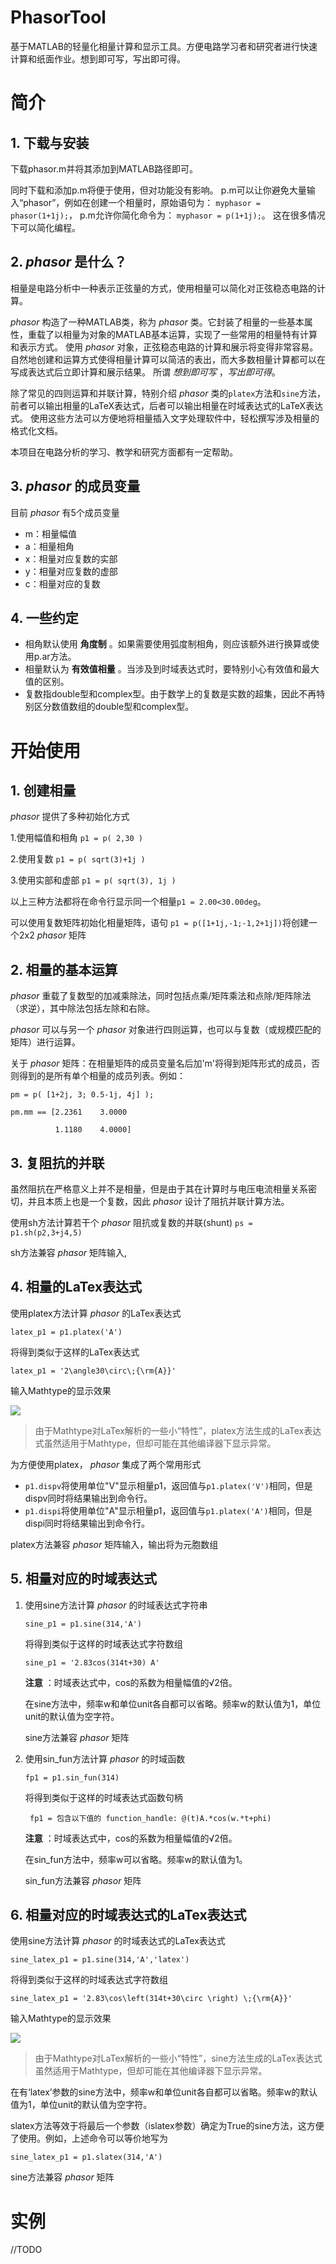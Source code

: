 # PhasorTool
基于MATLAB的轻量化相量计算和显示工具。方便电路学习者和研究者进行快速计算和纸面作业。想到即可写，写出即可得。

# 简介
## 1. 下载与安装
下载phasor.m并将其添加到MATLAB路径即可。

同时下载和添加p.m将便于使用，但对功能没有影响。
p.m可以让你避免大量输入“phasor”，例如在创建一个相量时，原始语句为：
` myphasor = phasor(1+1j); `，
p.m允许你简化命令为：
` myphasor = p(1+1j); `。
这在很多情况下可以简化编程。



## 2.  _phasor_ 是什么？
相量是电路分析中一种表示正弦量的方式，使用相量可以简化对正弦稳态电路的计算。

 _phasor_ 构造了一种MATLAB类，称为 _phasor_ 类。它封装了相量的一些基本属性，重载了以相量为对象的MATLAB基本运算，实现了一些常用的相量特有计算和表示方式。
使用 _phasor_ 对象，正弦稳态电路的计算和展示将变得非常容易。
自然地创建和运算方式使得相量计算可以简洁的表出，而大多数相量计算都可以在写成表达式后立即计算和展示结果。
所谓 _想到即可写_ ，_写出即可得_。

除了常见的四则运算和并联计算，特别介绍 _phasor_ 类的` platex `方法和` sine `方法，
前者可以输出相量的LaTeX表达式，后者可以输出相量在时域表达式的LaTeX表达式。
使用这些方法可以方便地将相量插入文字处理软件中，轻松撰写涉及相量的格式化文档。

本项目在电路分析的学习、教学和研究方面都有一定帮助。



## 3.  _phasor_ 的成员变量
目前 _phasor_ 有5个成员变量

- m：相量幅值
- a：相量相角
- x：相量对应复数的实部
- y：相量对应复数的虚部
- c：相量对应的复数



## 4. 一些约定
+ 相角默认使用 __角度制__ 。如果需要使用弧度制相角，则应该额外进行换算或使用p.ar方法。
+ 相量默认为 __有效值相量__ 。当涉及到时域表达式时，要特别小心有效值和最大值的区别。
+ 复数指double型和complex型。由于数学上的复数是实数的超集，因此不再特别区分数值数组的double型和complex型。



# 开始使用
## 1. 创建相量
  _phasor_ 提供了多种初始化方式

1.使用幅值和相角	` p1 = p( 2,30 ) `

2.使用复数		` p1 = p( sqrt(3)+1j ) `

3.使用实部和虚部	` p1 = p( sqrt(3), 1j ) `

以上三种方法都将在命令行显示同一个相量` p1 = 2.00<30.00deg `。

可以使用复数矩阵初始化相量矩阵，语句 ` p1 = p([1+1j,-1;-1,2+1j]) `将创建一个2x2 _phasor_ 矩阵



## 2. 相量的基本运算
_phasor_ 重载了复数型的加减乘除法，同时包括点乘/矩阵乘法和点除/矩阵除法（求逆），其中除法包括左除和右除。

_phasor_ 可以与另一个 _phasor_ 对象进行四则运算，也可以与复数（或规模匹配的矩阵）进行运算。

关于 _phasor_ 矩阵：在相量矩阵的成员变量名后加'm'将得到矩阵形式的成员，否则得到的是所有单个相量的成员列表。例如：

` pm = p( [1+2j, 3; 0.5-1j, 4j] );  `

` pm.mm == [2.2361    3.0000 `

`			1.1180    4.0000] `



## 3. 复阻抗的并联
虽然阻抗在严格意义上并不是相量，但是由于其在计算时与电压电流相量关系密切，并且本质上也是一个复数，因此 _phasor_ 设计了阻抗并联计算方法。

使用sh方法计算若干个 _phasor_ 阻抗或复数的并联(shunt)  ` ps = p1.sh(p2,3+j4,5) `

sh方法兼容 _phasor_ 矩阵输入,



## 4. 相量的LaTex表达式
使用platex方法计算 _phasor_ 的LaTex表达式

` latex_p1 = p1.platex('A') `

将得到类似于这样的LaTex表达式

` latex_p1 = '2\angle30\circ\;{\rm{A}}' `

输入Mathtype的显示效果

![](http://latex.codecogs.com/gif.latex?2\angle30^\circ{\rm{A}})

> 由于Mathtype对LaTex解析的一些小“特性”，platex方法生成的LaTex表达式虽然适用于Mathtype，但却可能在其他编译器下显示异常。

为方便使用platex， _phasor_ 集成了两个常用形式

+ ` p1.dispv `将使用单位"V"显示相量p1，返回值与` p1.platex('V') `相同，但是dispv同时将结果输出到命令行。
+ ` p1.dispi `将使用单位"A"显示相量p1，返回值与` p1.platex('A') `相同，但是dispi同时将结果输出到命令行。

platex方法兼容 _phasor_ 矩阵输入，输出将为元胞数组

## 5. 相量对应的时域表达式
1. 使用sine方法计算 _phasor_ 的时域表达式字符串

	` sine_p1 = p1.sine(314,'A') `

	将得到类似于这样的时域表达式字符数组

	` sine_p1 = '2.83cos(314t+30) A' `

	 __注意__ ：时域表达式中，cos的系数为相量幅值的√2倍。

	在sine方法中，频率w和单位unit各自都可以省略。频率w的默认值为1，单位unit的默认值为空字符。

	sine方法兼容 _phasor_ 矩阵

2. 使用sin_fun方法计算 _phasor_ 的时域函数

	` fp1 = p1.sin_fun(314) `
	
	将得到类似于这样的时域表达式函数句柄

	` fp1 = 包含以下值的 function_handle: @(t)A.*cos(w.*t+phi)`
	
	 __注意__ ：时域表达式中，cos的系数为相量幅值的√2倍。

	在sin_fun方法中，频率w可以省略。频率w的默认值为1。

	sin_fun方法兼容 _phasor_ 矩阵

## 6. 相量对应的时域表达式的LaTex表达式
使用sine方法计算 _phasor_ 的时域表达式的LaTex表达式

` sine_latex_p1 = p1.sine(314,'A','latex') `

将得到类似于这样的时域表达式字符数组

` sine_latex_p1 = '2.83\cos\left(314t+30\circ \right) \;{\rm{A}}' `

输入Mathtype的显示效果

![](http://latex.codecogs.com/gif.latex?2.83\cos\left(314t+30^\circ\right){\rm{A}})

> 由于Mathtype对LaTex解析的一些小“特性”，sine方法生成的LaTex表达式虽然适用于Mathtype，但却可能在其他编译器下显示异常。

在有‘latex’参数的sine方法中，频率w和单位unit各自都可以省略。频率w的默认值为1，单位unit的默认值为空字符。

slatex方法等效于将最后一个参数（islatex参数）确定为True的sine方法，这方便了使用。例如，上述命令可以等价地写为

` sine_latex_p1 = p1.slatex(314,'A') `

sine方法兼容 _phasor_ 矩阵



# 实例
//TODO

